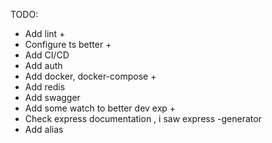 TODO:
- Add lint +
- Configure ts better +
- Add CI/CD
- Add auth
- Add docker, docker-compose +
- Add redis
- Add swagger
- Add some watch to better dev exp +
- Check express documentation , i saw express -generator
- Add alias